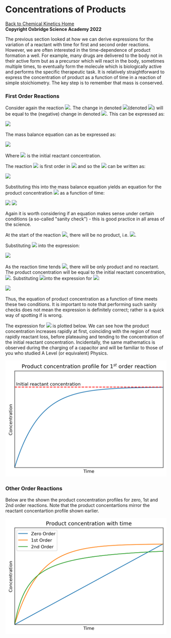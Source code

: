 # Concentrations of Products

[Back to Chemical Kinetics Home](./contents.md)<br /> **Copyright Oxbridge Science Academy 2022**



The previous section looked at how we can derive expressions for the variation of a reactant with time for first and second order reactions. However, we are often interested in the time-dependence of product formation a well. For example, many drugs are delivered to the body not in their active form but as a precursor which will react in the body, sometimes multiple times, to eventually form the molecule which is biologically active and performs the specific therapeutic task. 
It is relatively straightforward to express the concentration of product as a function of time in a reaction of simple stoichiometry. The key step is to remember that mass is conserved. 
 
### First Order Reactions
Consider again the reaction <img src="https://render.githubusercontent.com/render/math?math=\displaystyle X \rightarrow Y">. The change in denoted  <img src="https://render.githubusercontent.com/render/math?math=[X]">(denoted  <img src="https://render.githubusercontent.com/render/math?math=\Delta [X]">) will be equal to the (negative) change in denoted  <img src="https://render.githubusercontent.com/render/math?math=\displaystyle \Delta [Y]">. This can be expressed as:

<img src="https://render.githubusercontent.com/render/math?math=\displaystyle \Delta [X] = - \Delta [Y]">

The mass balance equation can as be expressed as:

<img src="https://render.githubusercontent.com/render/math?math=\displaystyle [X]_0 = [X] %2B\ [Y]">

Where <img src="https://render.githubusercontent.com/render/math?math=\displaystyle [X]_0"> is the initial reactant concentration. 

The reaction <img src="https://render.githubusercontent.com/render/math?math=\displaystyle X \rightarrow Y"> is first order in <img src="https://render.githubusercontent.com/render/math?math=\displaystyle X"> and so the <img src="https://render.githubusercontent.com/render/math?math=\displaystyle [X]"> can be written as: 

<img src="https://render.githubusercontent.com/render/math?math=\displaystyle [X] = [X]_0e^{-kt}">

Substituting this into the mass balance equation yields an equation for the product concentration <img src="https://render.githubusercontent.com/render/math?math=\displaystyle [Y]"> as a function of time:

<img src="https://render.githubusercontent.com/render/math?math=\displaystyle [X]_0=[X]_0e^{-kt} %2B\ Y ">

<img src="https://render.githubusercontent.com/render/math?math=\displaystyle \Rightarrow Y = [X]_0 \left(1-e^{-kt} \right) ">

Again it is  worth considering if an equation makes sense under certain conditions (a so-called "sanity check") - this is good practice in all areas of the science. 

At the start of the reaction <img src="https://render.githubusercontent.com/render/math?math=\displaystyle t=0">, there will be no product, i.e. <img src="https://render.githubusercontent.com/render/math?math=\displaystyle [Y]=0 ">.

Substituting <img src="https://render.githubusercontent.com/render/math?math=\displaystyle t=0"> into the expression:

<img src="https://render.githubusercontent.com/render/math?math=\displaystyle Y = [X]_0 \left(1-e^{0} \right) = [X]_0(1-1) = 0 ">

As the reaction time tends <img src="https://render.githubusercontent.com/render/math?math=\displaystyle \rightarrow \infinity">, there will be only product and no reactant. The product concentration will be equal to the initial reactant concentration,  <img src="https://render.githubusercontent.com/render/math?math=\displaystyle [X]_0">.
Substituting <img src="https://render.githubusercontent.com/render/math?math=\displaystyle t=\infinity ">into the expression for <img src="https://render.githubusercontent.com/render/math?math=\displaystyle [Y]">:

<img src="https://render.githubusercontent.com/render/math?math=\displaystyle [Y]=[X]_0\left(1-e^{-\infinity}\right) = [X]_0">

Thus, the equation of product concentration as a function of time meets these two conditions. It is important to note that performing such sanity checks does not mean the expression is definitely correct; rather is a quick way of spotting if is wrong.

The expression for <img src="https://render.githubusercontent.com/render/math?math=\displaystyle [Y]"> is plotted below. We can see how the product concentration increases rapidly at first, coinciding with the region of most rapidly reactant loss, before plateauing and tending to the concentration of the initial reactant concentration.
Incidentally, the same mathematics is observed during the charging of a capacitor and will be familiar to those of you who studied A Level (or equivalent) Physics. 

<img src="./figures/Product_1st_order.png" alt="drawing" width="700"/>

### Other Order Reactions

Below are the shown the product concentration profiles for zero, 1st and 2nd order reactions. Note that the product concentartions mirror the reactant concentartion profile shown earlier. 

<img src="./figures/Product_Profiles.png" alt="drawing" width="700"/>

